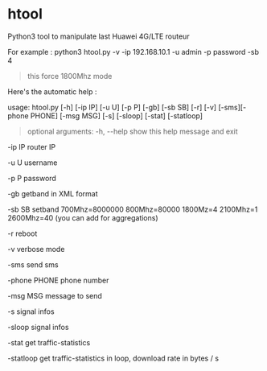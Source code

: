 # htool

Python3 tool to manipulate last Huawei 4G/LTE routeur

For example : 
python3 htool.py -v -ip 192.168.10.1 -u admin -p password -sb 4
> this force 1800Mhz mode


Here's the automatic help :

usage: htool.py [-h] [-ip IP] [-u U] [-p P] [-gb] [-sb SB] [-r] [-v] [-sms][-phone PHONE] [-msg MSG] [-s] [-sloop] [-stat] [-statloop]

> optional arguments:
  -h, --help    show this help message and exit
  
  -ip IP        router IP
  
  -u U          username
  
  -p P          password
  
  -gb           getband in XML format
  
  -sb SB        setband 700Mhz=8000000 800Mhz=80000 1800Mz=4 2100Mhz=1 2600Mhz=40 (you can add for aggregations)
                
  -r            reboot
  
  -v            verbose mode
  
  -sms          send sms
  
  -phone PHONE  phone number
  
  -msg MSG      message to send
  
  -s            signal infos
  
  -sloop        signal infos
  
  -stat         get traffic-statistics
  
  -statloop     get traffic-statistics in loop, download rate in bytes / s
  
